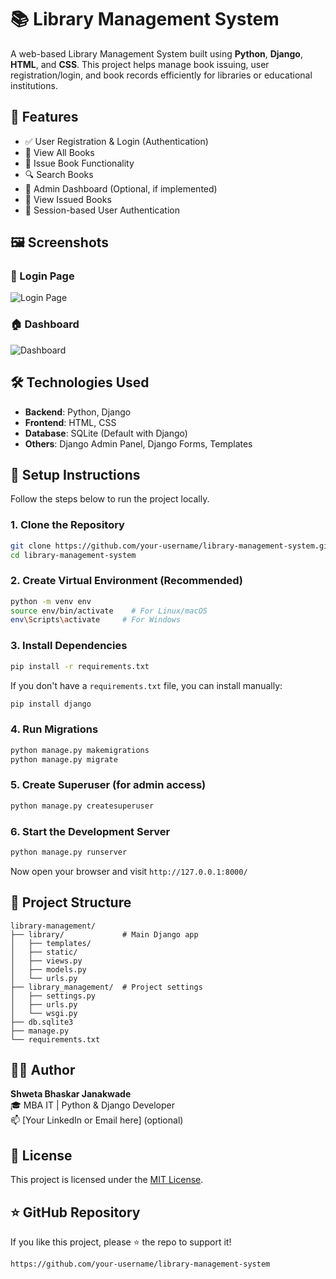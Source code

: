 
# 📚 Library Management System

A web-based Library Management System built using **Python**, **Django**, **HTML**, and **CSS**. This project helps manage book issuing, user registration/login, and book records efficiently for libraries or educational institutions.

## 🚀 Features

- ✅ User Registration & Login (Authentication)
- 📖 View All Books
- 📕 Issue Book Functionality
- 🔍 Search Books
- 👤 Admin Dashboard (Optional, if implemented)
- 📑 View Issued Books
- 🔐 Session-based User Authentication


## 🖼️ Screenshots

### 🔐 Login Page
![Login Page](screenshots/login.png)

### 🏠 Dashboard
![Dashboard](screenshots/dashboard.png)



## 🛠️ Technologies Used

- **Backend**: Python, Django
- **Frontend**: HTML, CSS
- **Database**: SQLite (Default with Django)
- **Others**: Django Admin Panel, Django Forms, Templates

## 🔧 Setup Instructions

Follow the steps below to run the project locally.

### 1. Clone the Repository

```bash
git clone https://github.com/your-username/library-management-system.git
cd library-management-system
```

### 2. Create Virtual Environment (Recommended)

```bash
python -m venv env
source env/bin/activate    # For Linux/macOS
env\Scripts\activate     # For Windows
```

### 3. Install Dependencies

```bash
pip install -r requirements.txt
```

If you don't have a `requirements.txt` file, you can install manually:

```bash
pip install django
```

### 4. Run Migrations

```bash
python manage.py makemigrations
python manage.py migrate
```

### 5. Create Superuser (for admin access)

```bash
python manage.py createsuperuser
```

### 6. Start the Development Server

```bash
python manage.py runserver
```

Now open your browser and visit `http://127.0.0.1:8000/`

## 📁 Project Structure

```
library-management/
├── library/             # Main Django app
│   ├── templates/
│   ├── static/
│   ├── views.py
│   ├── models.py
│   └── urls.py
├── library_management/  # Project settings
│   ├── settings.py
│   ├── urls.py
│   └── wsgi.py
├── db.sqlite3
├── manage.py
└── requirements.txt
```

## 🙋‍♀️ Author

**Shweta Bhaskar Janakwade**  
🎓 MBA IT | Python & Django Developer  
📫 [Your LinkedIn or Email here] (optional)

## 📃 License

This project is licensed under the [MIT License](LICENSE).

## ⭐️ GitHub Repository

If you like this project, please ⭐ the repo to support it!

```bash
https://github.com/your-username/library-management-system
```
